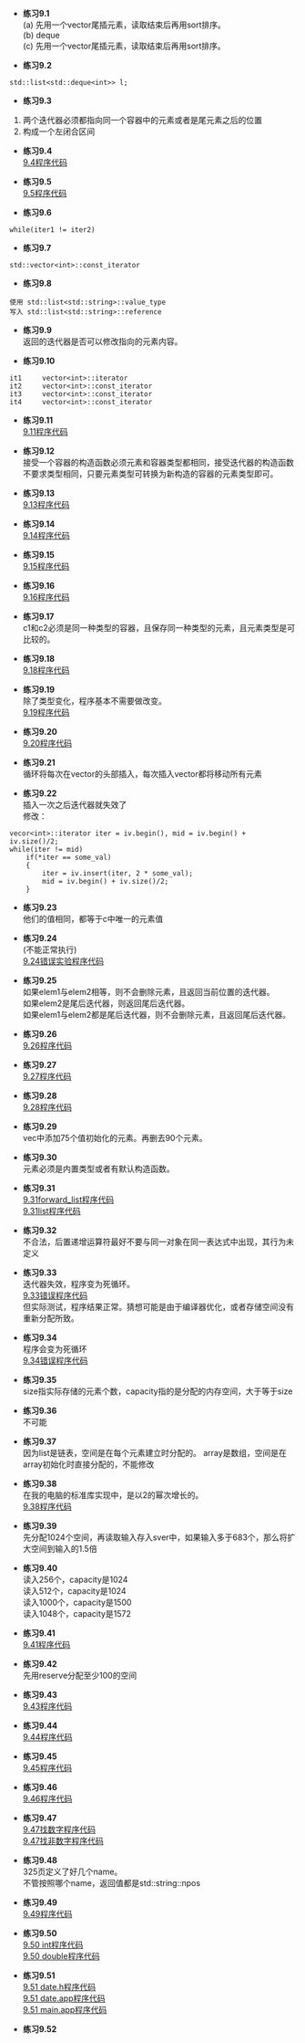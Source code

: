 * **练习9.1**  
(a) 先用一个vector尾插元素，读取结束后再用sort排序。  
(b) deque  
(c) 先用一个vector尾插元素，读取结束后再用sort排序。  

* **练习9.2**  
```
std::list<std::deque<int>> l;
```

* **练习9.3**  
1. 两个迭代器必须都指向同一个容器中的元素或者是尾元素之后的位置
2. 构成一个左闭合区间  

* **练习9.4**  
[9.4程序代码](9.4.cpp)  

* **练习9.5**  
[9.5程序代码](9.5.cpp)  

* **练习9.6**  
```
while(iter1 != iter2)
```

* **练习9.7**  
```
std::vector<int>::const_iterator
```

* **练习9.8**  
```
使用 std::list<std::string>::value_type
写入 std::list<std::string>::reference
```

* **练习9.9**  
返回的迭代器是否可以修改指向的元素内容。

* **练习9.10**  
```
it1     vector<int>::iterator
it2     vector<int>::const_iterator
it3     vector<int>::const_iterator
it4     vector<int>::const_iterator
```

* **练习9.11**  
[9.11程序代码](9.11.cpp)  

* **练习9.12**  
接受一个容器的构造函数必须元素和容器类型都相同，接受迭代器的构造函数不要求类型相同，只要元素类型可转换为新构造的容器的元素类型即可。

* **练习9.13**  
[9.13程序代码](9.13.cpp)  

* **练习9.14**  
[9.14程序代码](9.14.cpp)  

* **练习9.15**  
[9.15程序代码](9.15.cpp)  

* **练习9.16**  
[9.16程序代码](9.16.cpp)  

* **练习9.17**  
c1和c2必须是同一种类型的容器，且保存同一种类型的元素，且元素类型是可比较的。

* **练习9.18**  
[9.18程序代码](9.18.cpp)  

* **练习9.19**  
除了类型变化，程序基本不需要做改变。  
[9.19程序代码](9.19.cpp)  

* **练习9.20**  
[9.20程序代码](9.20.cpp)  

* **练习9.21**  
循环将每次在vector的头部插入，每次插入vector都将移动所有元素

* **练习9.22**  
插入一次之后迭代器就失效了  
修改：  
```
vecor<int>::iterator iter = iv.begin(), mid = iv.begin() + iv.size()/2;
while(iter != mid)
    if(*iter == some_val)
    {
        iter = iv.insert(iter, 2 * some_val);
        mid = iv.begin() + iv.size()/2;
    }
```

* **练习9.23**  
他们的值相同，都等于c中唯一的元素值

* **练习9.24**  
(不能正常执行)  
[9.24错误实验程序代码](9.24.cpp)  

* **练习9.25**  
如果elem1与elem2相等，则不会删除元素，且返回当前位置的迭代器。  
如果elem2是尾后迭代器，则返回尾后迭代器。  
如果elem1与elem2都是尾后迭代器，则不会删除元素，且返回尾后迭代器。  

* **练习9.26**  
[9.26程序代码](9.26.cpp)  

* **练习9.27**  
[9.27程序代码](9.27.cpp)  

* **练习9.28**  
[9.28程序代码](9.28.cpp)  

* **练习9.29**  
vec中添加75个值初始化的元素。再删去90个元素。

* **练习9.30**  
元素必须是内置类型或者有默认构造函数。

* **练习9.31**  
[9.31forward_list程序代码](9.31/9.31_forward_list.cpp)  
[9.31list程序代码](9.31/9.31_list.cpp)  

* **练习9.32**  
不合法，后置递增运算符最好不要与同一对象在同一表达式中出现，其行为未定义

* **练习9.33**  
迭代器失效，程序变为死循环。  
[9.33错误程序代码](9.33.cpp)  
但实际测试，程序结果正常。猜想可能是由于编译器优化，或者存储空间没有重新分配所致。  

* **练习9.34**  
程序会变为死循环  
[9.34错误程序代码](9.34.cpp) 

* **练习9.35**  
size指实际存储的元素个数，capacity指的是分配的内存空间，大于等于size

* **练习9.36**  
不可能

* **练习9.37**  
因为list是链表，空间是在每个元素建立时分配的。
array是数组，空间是在array初始化时直接分配的，不能修改

* **练习9.38**  
在我的电脑的标准库实现中，是以2的幂次增长的。  
[9.38程序代码](9.38.cpp)  

* **练习9.39**  
先分配1024个空间，再读取输入存入sver中，如果输入多于683个，那么将扩大空间到输入的1.5倍

* **练习9.40**  
读入256个，capacity是1024  
读入512个，capacity是1024  
读入1000个，capacity是1500  
读入1048个，capacity是1572  

* **练习9.41**   
[9.41程序代码](9.41.cpp)  

* **练习9.42**   
先用reserve分配至少100的空间

* **练习9.43**   
[9.43程序代码](9.43.cpp)  

* **练习9.44**   
[9.44程序代码](9.44.cpp)  

* **练习9.45**   
[9.45程序代码](9.45.cpp)  

* **练习9.46**   
[9.46程序代码](9.46.cpp)  

* **练习9.47**   
[9.47找数字程序代码](9.47/9.47_num.cpp)  
[9.47找非数字程序代码](9.47/9.47_notNum.cpp)  

* **练习9.48**   
325页定义了好几个name。  
不管按照哪个name，返回值都是std::string::npos

* **练习9.49**   
[9.49程序代码](9.49.cpp)  

* **练习9.50**   
[9.50 int程序代码](9.50/9.50_int.cpp)  
[9.50 double程序代码](9.50/9.50_double.cpp)  

* **练习9.51**   
[9.51 date.h程序代码](9.51/date.h)  
[9.51 date.app程序代码](9.51/date.cpp)  
[9.51 main.app程序代码](9.51/main.cpp)  

* **练习9.52**   
